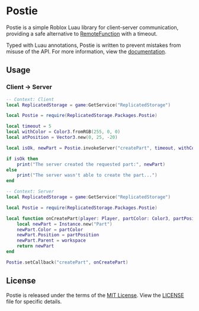 
# Postie

Postie is a simple Roblox Luau library for client-server communication, providing a safe alternative to [RemoteFunction](https://create.roblox.com/docs/reference/engine/classes/RemoteFunction) with a timeout.

Typed with Luau annotations, Postie is written to prevent mistakes from misuse of the API. For more information, view the [documentation](https://superbithious.github.io/Postie).

## Usage
### Client → Server
```lua
-- Context: Client
local ReplicatedStorage = game:GetService("ReplicatedStorage")

local Postie = require(ReplicatedStorage.Packages.Postie)

local timeout = 5
local withColor = Color3.fromRGB(255, 0, 0)
local atPosition = Vector3.new(0, 25, -20)

local isOk, newPart = Postie.invokeServer("createPart", timeout, withColor, atPosition)

if isOk then
	print("The server created the requested part:", newPart)
else
	print("The server wasn't able to create the part...")
end
```
```lua
-- Context: Server
local ReplicatedStorage = game:GetService("ReplicatedStorage")

local Postie = require(ReplicatedStorage.Packages.Postie)

local function onCreatePart(player: Player, partColor: Color3, partPosition: Vector3)
	local newPart = Instance.new("Part")
	newPart.Color = partColor
	newPart.Position = partPosition
	newPart.Parent = workspace
	return newPart
end

Postie.setCallback("createPart", onCreatePart)
```



## License

Postie is released under the terms of the [MIT License](https://opensource.org/licenses/MIT). View the [LICENSE](LICENSE) file for specific details.